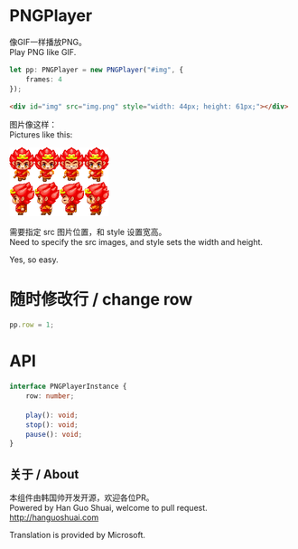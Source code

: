 # PNGPlayer
像GIF一样播放PNG。  
Play PNG like GIF.  

```typescript
let pp: PNGPlayer = new PNGPlayer("#img", {
    frames: 4
});
```
  
```html
<div id="img" src="img.png" style="width: 44px; height: 61px;"></div>
```
  
图片像这样：  
Pictures like this:  
  
![PNG](https://github.com/yunbookf/PNGPlayer/raw/master/build/img.png)
  
需要指定 src 图片位置，和 style 设置宽高。  
Need to specify the src images, and style sets the width and height.  
  
Yes, so easy.  
  
# 随时修改行 / change row

```typescript
pp.row = 1;
```
  
# API
  
```typescript
interface PNGPlayerInstance {
    row: number;

    play(): void;
    stop(): void;
    pause(): void;
}
```
  
## 关于 / About
本组件由韩国帅开发开源，欢迎各位PR。  
Powered by Han Guo Shuai, welcome to pull request.  
http://hanguoshuai.com  
  
Translation is provided by Microsoft.